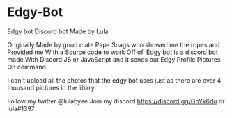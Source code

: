# Edgy-Bot
Edgy bot Discord bot Made by Lula


Originally Made by good mate Papa Snags who showed me the ropes and Provided me With a Source code to work Off of.
Edgy bot is a discord bot made With Discord.JS or JavaScript and it sends out Edgy Profile Pictures On command.


I can't upload all the photos that the edgy bot uses just as there are over 4 thousand pictures in the libary.


Follow my twitter @lulabyee 
Join my discord https://discord.gg/GnYk6du or lula#1397

